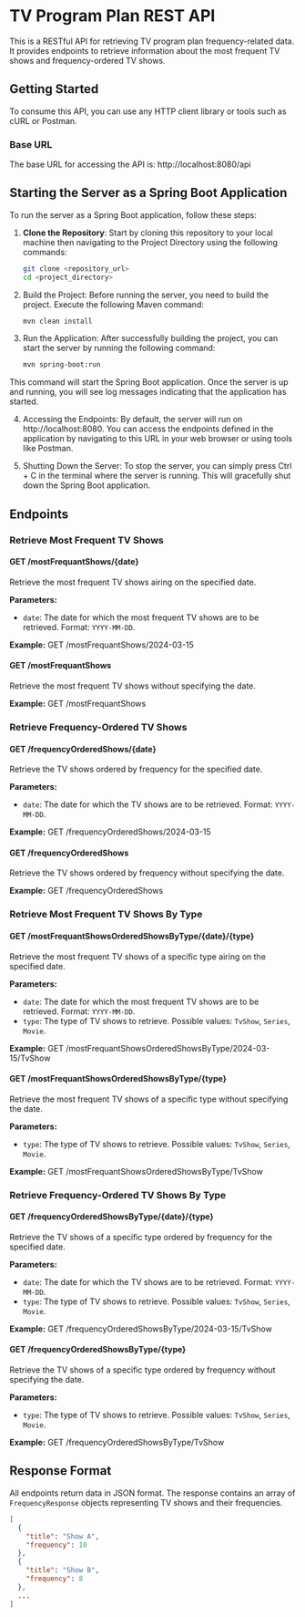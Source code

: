 # TV Program Plan REST API

This is a RESTful API for retrieving TV program plan frequency-related data. It provides endpoints to retrieve information about the most frequent TV shows and frequency-ordered TV shows.

## Getting Started

To consume this API, you can use any HTTP client library or tools such as cURL or Postman.

### Base URL

The base URL for accessing the API is:
http://localhost:8080/api

## Starting the Server as a Spring Boot Application

To run the server as a Spring Boot application, follow these steps:

1. **Clone the Repository**: Start by cloning this repository to your local machine then navigating to the Project Directory using the following commands:

   ```bash
   git clone <repository_url>
   cd <project_directory>

2. Build the Project: Before running the server, you need to build the project. Execute the following Maven command:
   ```bash
   mvn clean install

3. Run the Application: After successfully building the project, you can start the server by running the following command:

    ```bash
    mvn spring-boot:run

This command will start the Spring Boot application. Once the server is up and running, you will see log messages indicating that the application has started.

4. Accessing the Endpoints: By default, the server will run on http://localhost:8080. 
   You can access the endpoints defined in the application by navigating to this URL in your web browser or using tools like Postman.

5. Shutting Down the Server: To stop the server, you can simply press Ctrl + C in the terminal where the server is running. 
This will gracefully shut down the Spring Boot application.

## Endpoints

### Retrieve Most Frequent TV Shows

#### GET /mostFrequantShows/{date}

Retrieve the most frequent TV shows airing on the specified date.

**Parameters:**
- `date`: The date for which the most frequent TV shows are to be retrieved. Format: `YYYY-MM-DD`.

**Example:**
GET /mostFrequantShows/2024-03-15


#### GET /mostFrequantShows

Retrieve the most frequent TV shows without specifying the date.

**Example:**
GET /mostFrequantShows


### Retrieve Frequency-Ordered TV Shows

#### GET /frequencyOrderedShows/{date}

Retrieve the TV shows ordered by frequency for the specified date.

**Parameters:**
- `date`: The date for which the TV shows are to be retrieved. Format: `YYYY-MM-DD`.

**Example:**
GET /frequencyOrderedShows/2024-03-15


#### GET /frequencyOrderedShows

Retrieve the TV shows ordered by frequency without specifying the date.

**Example:**
GET /frequencyOrderedShows


### Retrieve Most Frequent TV Shows By Type

#### GET /mostFrequantShowsOrderedShowsByType/{date}/{type}

Retrieve the most frequent TV shows of a specific type airing on the specified date.

**Parameters:**
- `date`: The date for which the most frequent TV shows are to be retrieved. Format: `YYYY-MM-DD`.
- `type`: The type of TV shows to retrieve. Possible values: `TvShow`, `Series`, `Movie`.

**Example:**
GET /mostFrequantShowsOrderedShowsByType/2024-03-15/TvShow


#### GET /mostFrequantShowsOrderedShowsByType/{type}

Retrieve the most frequent TV shows of a specific type without specifying the date.

**Parameters:**
- `type`: The type of TV shows to retrieve. Possible values: `TvShow`, `Series`, `Movie`.

**Example:**
GET /mostFrequantShowsOrderedShowsByType/TvShow


### Retrieve Frequency-Ordered TV Shows By Type

#### GET /frequencyOrderedShowsByType/{date}/{type}

Retrieve the TV shows of a specific type ordered by frequency for the specified date.

**Parameters:**
- `date`: The date for which the TV shows are to be retrieved. Format: `YYYY-MM-DD`.
- `type`: The type of TV shows to retrieve. Possible values: `TvShow`, `Series`, `Movie`.

**Example:**
GET /frequencyOrderedShowsByType/2024-03-15/TvShow


#### GET /frequencyOrderedShowsByType/{type}

Retrieve the TV shows of a specific type ordered by frequency without specifying the date.

**Parameters:**
- `type`: The type of TV shows to retrieve. Possible values: `TvShow`, `Series`, `Movie`.

**Example:**
GET /frequencyOrderedShowsByType/TvShow


## Response Format

All endpoints return data in JSON format. The response contains an array of `FrequencyResponse` objects representing TV shows and their frequencies.

```json
[
  {
    "title": "Show A",
    "frequency": 10
  },
  {
    "title": "Show B",
    "frequency": 8
  },
  ...
]


